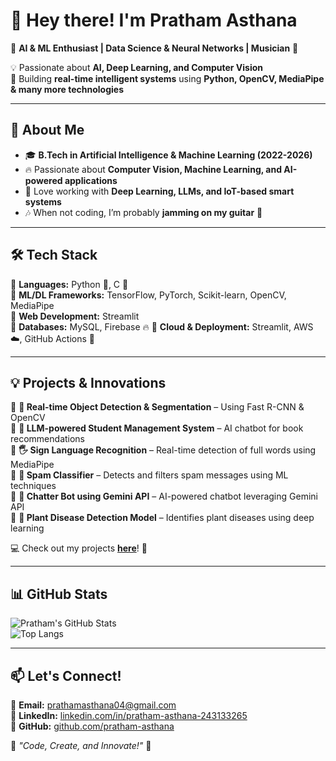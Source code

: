 # 👋 Hey there! I'm Pratham Asthana  

🚀 **AI & ML Enthusiast | Data Science & Neural Networks | Musician** 🎸  

💡 Passionate about **AI, Deep Learning, and Computer Vision**  
🎯 Building **real-time intelligent systems** using **Python, OpenCV, MediaPipe & many more technologies**  

---

## 🚀 About Me  

- 🎓 **B.Tech in Artificial Intelligence & Machine Learning (2022-2026)**  
- 🔥 Passionate about **Computer Vision, Machine Learning, and AI-powered applications**  
- 🤖 Love working with **Deep Learning, LLMs, and IoT-based smart systems**  
- 🎶 When not coding, I’m probably **jamming on my guitar** 🎸  

---

## 🛠️ Tech Stack  

🔹 **Languages:** Python 🐍, C 🚀  
🔹 **ML/DL Frameworks:** TensorFlow, PyTorch, Scikit-learn, OpenCV, MediaPipe  
🔹 **Web Development:** Streamlit  
🔹 **Databases:** MySQL, Firebase 🔥
🔹 **Cloud & Deployment:** Streamlit, AWS ☁️, GitHub Actions 🚀  

---

## 💡 Projects & Innovations  

🔹 **🎯 Real-time Object Detection & Segmentation** – Using Fast R-CNN & OpenCV  
🔹 **🧠 LLM-powered Student Management System** – AI chatbot for book recommendations  
🔹 **🖐️ Sign Language Recognition** – Real-time detection of full words using MediaPipe  
🔹 **📩 Spam Classifier** – Detects and filters spam messages using ML techniques  
🔹 **💬 Chatter Bot using Gemini API** – AI-powered chatbot leveraging Gemini API  
🔹 **🌿 Plant Disease Detection Model** – Identifies plant diseases using deep learning  
 

💻 Check out my projects **[here](https://github.com/pratham-asthana?tab=repositories)**! 🚀  

---

## 📊 GitHub Stats  

![Pratham's GitHub Stats](https://github-readme-stats.vercel.app/api?username=pratham-asthana&show_icons=true&theme=radical)  
![Top Langs](https://github-readme-stats.vercel.app/api/top-langs/?username=pratham-asthana&layout=compact&theme=radical)  

---

## 📫 Let's Connect!  

🔹 **Email:** [prathamasthana04@gmail.com](mailto:prathamasthana04@gmail.com)  
🔹 **LinkedIn:** [linkedin.com/in/pratham-asthana-243133265](https://linkedin.com/in/pratham-asthana-243133265)  
🔹 **GitHub:** [github.com/pratham-asthana](https://github.com/pratham-asthana)  

🌟 _"Code, Create, and Innovate!"_ 🚀  
